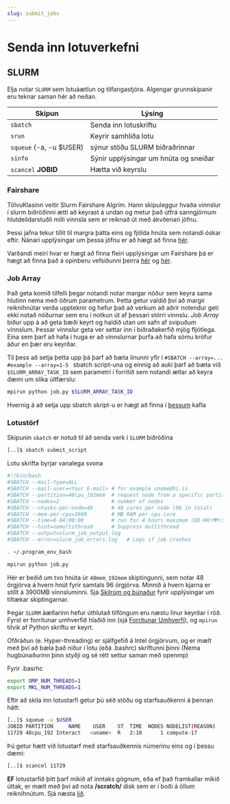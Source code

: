```yaml
---
slug: submit_jobs
---
```


# Senda inn lotuverkefni

## SLURM

Elja notar `SLURM` sem lotuáætlun og tilfangastjóra.
Algengar grunnskipanir eru teknar saman hér að neðan.

| Skipun                      | Lýsing                           |
|-----------------------------|--------------------------------------|
| `sbatch`                    | Senda inn lotuskriftu           |
| `srun`                      | Keyrir samhliða lotu                   |
| `squeue` (-a, -u $USER) | sýnur stöðu SLURM biðraðrinnar                    |
| `sinfo`                     | Sýnir upplýsingar um hnúta og sneiðar |
| `scancel` **JOBID**         | Hætta við keyrslu                         |

### Fairshare
TölvuKlasinn veitir Slurm Fairshare Algrím. Hann skipuleggur hvaða vinnslur í slurm biðröðinni ætti að keyrast á undan og metur það útfrá sanngjörnum hlutdeildarstuðli milli vinnsla sem er reiknað út með ákvðenari jöfnu.

Þessi jafna tekur tillit til margra þátta eins og fjölda hnúta sem notandi óskar eftir. Nánari upplýsingar um þessa jöfnu er að hægt að finna [hér](https://slurm.schedmd.com/fair_tree.html#fairshare). 

Varðandi meiri hvar er hægt að finna fleiri upplýsingar um Fairshare þá er hægt að finna það á  opinberu vefsíðunni þeirra [hér](https://slurm.schedmd.com/fair_tree.html) og [hér](https://slurm.schedmd.com/SLUG19/Priority_and_Fair_Trees.pdf). 

### Job Array
Það geta komið tilfelli þegar notandi notar margar nóður sem keyra sama hlutinn nema með öðrum parametrum. Þetta getur valdið því að margir reiknihnútar verða uppteknir og hefur það að verkum að aðrir notendur geti ekki notað nóðurnar sem eru í notkun út af þessari stórri vinnslu. *Job Array* biður upp á að geta bæði keyrt og haldið utan um safn af svipuðum vinnslum. Þessar vinnslur geta ver settar inn í biðraðakerfið mjög fljótlega. Eina sem þarf að hafa í huga er að vinnslurnar þurfa að hafa sömu kröfur áður en þær eru keyrðar.  

Til þess að setja þetta upp þá þarf að bæta línunni  yfir í ```#SBATCH --array=... #example --array=1-5 ``` sbatch script-una og einnig að auki þarf að bæta við  ```$SLURM_ARRAY_TASK_ID```  sem parametri í forritið sem notandi ætlar að keyra dæmi um slíka úitfærslu:

```bash
mpirun python job.py $SLURM_ARRAY_TASK_ID
```

Hvernig á að setja upp sbatch skript-u er hægt að finna í [þessum](#lotustörf) kafla

### Lotustörf

Skipunin `sbatch` er notuð til áð senda verk í `SLURM` biðröðina

```bash
[..]$ sbatch submit_script
```
Lotu skrifta byrjar vanalega svona

```bash
#!/bin/bash
#SBATCH --mail-type=ALL
#SBATCH --mail-user=<Your E-mail> # for example uname@hi.is
#SBATCH --partition=48cpu_192mem  # request node from a specific partition
#SBATCH --nodes=2                 # number of nodes
#SBATCH --ntasks-per-node=48      # 48 cores per node (96 in total)
#SBATCH --mem-per-cpu=3900        # MB RAM per cpu core
#SBATCH --time=0-04:00:00         # run for 4 hours maximum (DD-HH:MM:SS)
#SBATCH --hint=nomultithread      # Suppress multithread
#SBATCH --output=slurm_job_output.log   
#SBATCH --error=slurm_job_errors.log   # Logs if job crashes

. ~/.program_env_bash

mpirun python job.py
```

Hér er beðið um tvo hnúta úr `48mem_192mem` skiptingunni, sem notar 48 örgjörva á hvern hnút fyrir samtals 96 örgjörva. Minnið á hvern kjarna er stillt á 3900MB vinnsluminni. Sjá [Skilrúm og búnaður](../hardware/01_partitions.md) fyrir upplýsingar um tiltækar skiptingarnar.

Þegar `SLURM` áætlarinn hefur úthlutað tilföngum eru næstu línur keyrðar í röð. Fyrst er forritunar umhverfið hlaðið inn (sjá [Forritunar Umhverfi](../software/01_packages.md)), og `mpirun` tilvik af Python skriftu er keyrt.

Ofðráðun (e. Hyper-threading) er sjálfgefið á Intel örgjörvum, og er mælt með því að bæla það niður í lotu (eðá .bashrc) skriftunni þinni (Nema hugbúnaðurinn þinn styðji og sé rétt settur saman með openmp)

Fyrir .basrhc

```bash                                                                 
export OMP_NUM_THREADS=1
export MKL_NUM_THREADS=1
```
Eftir að skila inn lotustarfi getur þú séð stöðu og starfsauðkenni á þennan hátt:

```bash
[..]$ squeue -u $USER
JOBID PARTITION     NAME    USER    ST  TIME  NODES NODELIST(REASON)
11729 48cpu_192 Interact   <uname>  R   2:10      1 compute-17
```

Þú getur hætt við lotustarf með starfsauðkennis númerinu eins og í þessu dæmi:

```bash
[..]$ scancel 11729
```

**EF** lotustarfið þitt þarf mikið af inntaks gögnum, eða ef það framkallar mikið úttak, er mælt með því að nota **/scratch/** disk sem er í boði á öllum reiknihnútum. Sjá næsta [lið](03_scratch.md).
